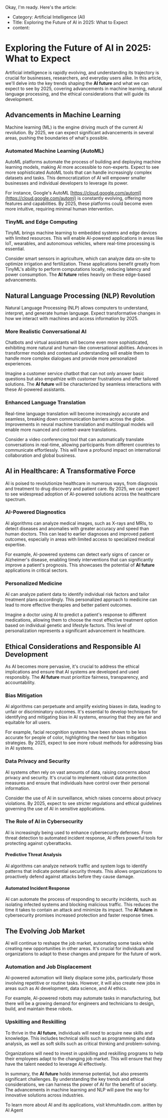 Okay, I'm ready. Here's the article:

- Category: Artificial Intelligence (AI)
- Title: Exploring the Future of AI in 2025: What to Expect
- content:

# Exploring the Future of AI in 2025: What to Expect

Artificial intelligence is rapidly evolving, and understanding its trajectory is crucial for businesses, researchers, and everyday users alike. In this article, we'll delve into the key trends shaping the **AI future** and what we can expect to see by 2025, covering advancements in machine learning, natural language processing, and the ethical considerations that will guide its development.

## Advancements in Machine Learning

Machine learning (ML) is the engine driving much of the current AI revolution. By 2025, we can expect significant advancements in several areas, pushing the boundaries of what's possible.

### Automated Machine Learning (AutoML)

AutoML platforms automate the process of building and deploying machine learning models, making AI more accessible to non-experts. Expect to see more sophisticated AutoML tools that can handle increasingly complex datasets and tasks. This democratization of AI will empower smaller businesses and individual developers to leverage its power.

For instance, Google's AutoML [https://cloud.google.com/automl](https://cloud.google.com/automl) is constantly evolving, offering more features and capabilities. By 2025, these platforms could become even more intuitive, requiring minimal human intervention.

### TinyML and Edge Computing

TinyML brings machine learning to embedded systems and edge devices with limited resources. This will enable AI-powered applications in areas like IoT, wearables, and autonomous vehicles, where real-time processing is essential.

Consider smart sensors in agriculture, which can analyze data on-site to optimize irrigation and fertilization. These applications benefit greatly from TinyML's ability to perform computations locally, reducing latency and power consumption. The **AI future** relies heavily on these edge-based advancements.

## Natural Language Processing (NLP) Revolution

Natural Language Processing (NLP) allows computers to understand, interpret, and generate human language. Expect transformative changes in how we interact with machines and access information by 2025.

### More Realistic Conversational AI

Chatbots and virtual assistants will become even more sophisticated, exhibiting more natural and human-like conversational abilities. Advances in transformer models and contextual understanding will enable them to handle more complex dialogues and provide more personalized experiences.

Imagine a customer service chatbot that can not only answer basic questions but also empathize with customer frustrations and offer tailored solutions. The **AI future** will be characterized by seamless interactions with these AI-powered assistants.

### Enhanced Language Translation

Real-time language translation will become increasingly accurate and seamless, breaking down communication barriers across the globe. Improvements in neural machine translation and multilingual models will enable more nuanced and context-aware translations.

Consider a video conferencing tool that can automatically translate conversations in real-time, allowing participants from different countries to communicate effortlessly. This will have a profound impact on international collaboration and global business.

## AI in Healthcare: A Transformative Force

AI is poised to revolutionize healthcare in numerous ways, from diagnosis and treatment to drug discovery and patient care. By 2025, we can expect to see widespread adoption of AI-powered solutions across the healthcare spectrum.

### AI-Powered Diagnostics

AI algorithms can analyze medical images, such as X-rays and MRIs, to detect diseases and anomalies with greater accuracy and speed than human doctors. This can lead to earlier diagnoses and improved patient outcomes, especially in areas with limited access to specialized medical expertise.

For example, AI-powered systems can detect early signs of cancer or Alzheimer's disease, enabling timely interventions that can significantly improve a patient's prognosis. This showcases the potential of **AI future** applications in critical sectors.

### Personalized Medicine

AI can analyze patient data to identify individual risk factors and tailor treatment plans accordingly. This personalized approach to medicine can lead to more effective therapies and better patient outcomes.

Imagine a doctor using AI to predict a patient's response to different medications, allowing them to choose the most effective treatment option based on individual genetic and lifestyle factors. This level of personalization represents a significant advancement in healthcare.

## Ethical Considerations and Responsible AI Development

As AI becomes more pervasive, it's crucial to address the ethical implications and ensure that AI systems are developed and used responsibly. The **AI future** must prioritize fairness, transparency, and accountability.

### Bias Mitigation

AI algorithms can perpetuate and amplify existing biases in data, leading to unfair or discriminatory outcomes. It's essential to develop techniques for identifying and mitigating bias in AI systems, ensuring that they are fair and equitable for all users.

For example, facial recognition systems have been shown to be less accurate for people of color, highlighting the need for bias mitigation strategies. By 2025, expect to see more robust methods for addressing bias in AI systems.

### Data Privacy and Security

AI systems often rely on vast amounts of data, raising concerns about privacy and security. It's crucial to implement robust data protection measures and ensure that individuals have control over their personal information.

Consider the use of AI in surveillance, which raises concerns about privacy violations. By 2025, expect to see stricter regulations and ethical guidelines governing the use of AI in sensitive applications.

### The Role of AI in Cybersecurity

AI is increasingly being used to enhance cybersecurity defenses. From threat detection to automated incident response, AI offers powerful tools for protecting against cyberattacks.

#### Predictive Threat Analysis

AI algorithms can analyze network traffic and system logs to identify patterns that indicate potential security threats. This allows organizations to proactively defend against attacks before they cause damage.

#### Automated Incident Response

AI can automate the process of responding to security incidents, such as isolating infected systems and blocking malicious traffic. This reduces the time it takes to contain an attack and minimize its impact. The **AI future** in cybersecurity promises increased protection and faster response times.

## The Evolving Job Market

AI will continue to reshape the job market, automating some tasks while creating new opportunities in other areas. It's crucial for individuals and organizations to adapt to these changes and prepare for the future of work.

### Automation and Job Displacement

AI-powered automation will likely displace some jobs, particularly those involving repetitive or routine tasks. However, it will also create new jobs in areas such as AI development, data science, and AI ethics.

For example, AI-powered robots may automate tasks in manufacturing, but there will be a growing demand for engineers and technicians to design, build, and maintain these robots.

### Upskilling and Reskilling

To thrive in the **AI future**, individuals will need to acquire new skills and knowledge. This includes technical skills such as programming and data analysis, as well as soft skills such as critical thinking and problem-solving.

Organizations will need to invest in upskilling and reskilling programs to help their employees adapt to the changing job market. This will ensure that they have the talent needed to leverage AI effectively.

In summary, the **AI future** holds immense potential, but also presents significant challenges. By understanding the key trends and ethical considerations, we can harness the power of AI for the benefit of society. The advancements in machine learning and NLP will pave the way for innovative solutions across industries.

To learn more about AI and its applications, visit khmuhtadin.com.
aritten by AI Agent